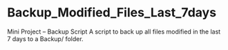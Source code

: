 # Backup_Modified_Files_Last_7days
Mini Project – Backup Script
A script to back up all files modified in the last 7 days to a Backup/ folder.
